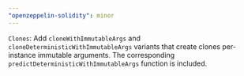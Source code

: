 ```yaml
---
"openzeppelin-solidity": minor
---
```


`Clones`: Add `cloneWithImmutableArgs` and `cloneDeterministicWithImmutableArgs` variants that create clones per-instance immutable arguments. The corresponding `predictDeterministicWithImmutableArgs` function is included.
